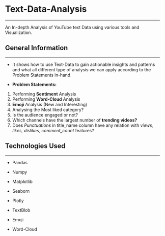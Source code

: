 <h1>Text-Data-Analysis</h1>
<hr><p>An In-depth Analysis of YouTube text Data using various tools and Visualization.</p><h2>General Information</h2>
<hr><ul>
<li>It shows how to use Text-Data to gain actionable insights and patterns and what all different type of analysis we can apply according to the Problem Statements in-hand.</li>
</ul><ul>
<li><strong>Problem Statements:</strong></li>
</ul>
<ol>
<li>Performing <strong>Sentiment</strong> Analysis</li>
<li>Performing <strong>Word-Cloud</strong> Analysis</li>
<li><strong>Emoji</strong> Analysis (New and Interesting)</li>
<li>Analysing the Most liked category?</li>
<li>Is the audience engaged or not?</li>
<li>Which channels have the largest number of <strong>trending videos?</strong></li>
<li>Does <em>Punctuations</em> in title_name column have any relation with <em>views, likes, dislikes, comment_count</em> features?</li>
</ol><h2>Technologies Used</h2>
<hr><ul>
<li>Pandas</li>
</ul><ul>
<li>Numpy</li>
</ul><ul>
<li>Matplotlib</li>
</ul><ul>
<li>Seaborn</li>
</ul><ul>
<li>Plotly</li>
</ul><ul>
<li>TextBlob</li>
</ul><ul>
<li>Emoji</li>
</ul><ul>
<li>Word-Cloud</li>
</ul>